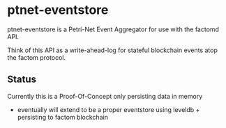 # ptnet-eventstore

ptnet-eventstore is a Petri-Net Event Aggregator for use with the factomd API.

Think of this API as a write-ahead-log for stateful blockchain events atop the factom protocol.

## Status

Currently this is a Proof-Of-Concept only persisting data in memory
- eventually will extend to be a proper eventstore using leveldb + persisting to factom blockchain
